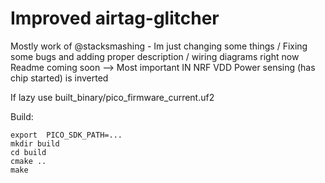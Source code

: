 # Improved airtag-glitcher

Mostly work of @stacksmashing - Im just changing some things / Fixing some bugs and adding proper description / wiring diagrams right now
Readme coming soon --> Most important IN NRF VDD Power sensing (has chip started) is inverted

If lazy use built_binary/pico_firmware_current.uf2

Build:

```
export  PICO_SDK_PATH=...
mkdir build
cd build
cmake ..
make
```

